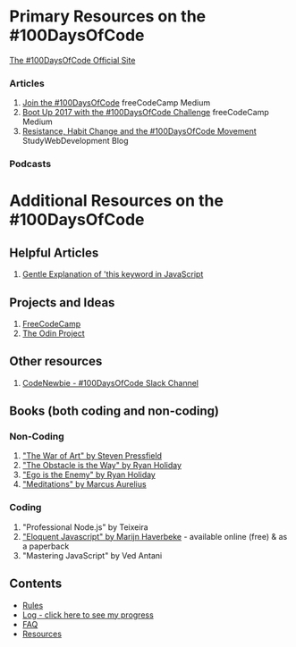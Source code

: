 # Primary Resources on the #100DaysOfCode

[The #100DaysOfCode Official Site](http://100daysofcode.com/)

### Articles

1.  [Join the #100DaysOfCode](https://medium.freecodecamp.com/join-the-100daysofcode-556ddb4579e4) freeCodeCamp Medium
2.  [Boot Up 2017 with the #100DaysOfCode Challenge](https://medium.freecodecamp.com/start-2017-with-the-100daysofcode-improved-and-updated-18ce604b237b) freeCodeCamp Medium
3.  [Resistance, Habit Change and the #100DaysOfCode Movement](https://studywebdevelopment.com/100-days-of-code.html) StudyWebDevelopment Blog

### Podcasts

# Additional Resources on the #100DaysOfCode

## Helpful Articles

1.  [Gentle Explanation of 'this keyword in JavaScript](http://rainsoft.io/gentle-explanation-of-this-in-javascript/)

## Projects and Ideas

1.  [FreeCodeCamp](https://www.freecodecamp.com)
2.  [The Odin Project](http://www.theodinproject.com/)

## Other resources

1.  [CodeNewbie - #100DaysOfCode Slack Channel](https://codenewbie.typeform.com/to/uwsWlZ)

## Books (both coding and non-coding)

### Non-Coding

1.  ["The War of Art" by Steven Pressfield](http://www.goodreads.com/book/show/1319.The_War_of_Art)
2.  ["The Obstacle is the Way" by Ryan Holiday](http://www.goodreads.com/book/show/18668059-the-obstacle-is-the-way?ac=1&from_search=true)
3.  ["Ego is the Enemy" by Ryan Holiday](http://www.goodreads.com/book/show/27036528-ego-is-the-enemy?from_search=true&search_version=service)
4.  ["Meditations" by Marcus Aurelius](https://www.goodreads.com/book/show/662925.Meditations)

### Coding

1.  "Professional Node.js" by Teixeira
2.  ["Eloquent Javascript" by Marijn Haverbeke](http://eloquentjavascript.net/) - available online (free) & as a paperback
3.  "Mastering JavaScript" by Ved Antani

## Contents

- [Rules](rules.md)
- [Log - click here to see my progress](log.md)
- [FAQ](FAQ.md)
- [Resources](resources.md)
